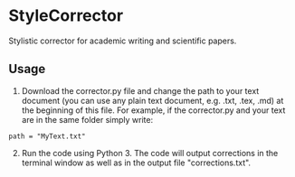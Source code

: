 # StyleCorrector
Stylistic corrector for academic writing and scientific papers.

## Usage
1. Download the corrector.py file and change the path to your text document (you can use any plain text document, e.g. .txt, .tex, .md) at the beginning of this file. For example, if the corrector.py and your text are in the same folder simply write:

```
path = "MyText.txt"
```

2. Run the code using Python 3. The code will output corrections in the terminal window as well as in the output file "corrections.txt".

